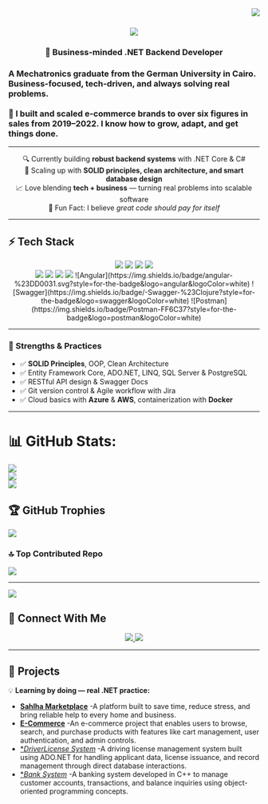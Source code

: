 <img align="right" src="https://visitor-badge.laobi.icu/badge?page_id=Mero0077.Mero0077" />

<h1 align="center">
  <img src="https://readme-typing-svg.herokuapp.com/?font=Righteous&size=35&center=true&vCenter=true&width=500&height=70&duration=4000&lines=Hello+Hello!+👋;+I'm+Omar+Saad!;" />
</h1>
<h3 align="center">🧩 Business-minded .NET Backend Developer</h3>
<h3>A Mechatronics graduate from the German University in Cairo. Business-focused, tech-driven, and always solving real problems.<br><br>
  🚀 I built and scaled e-commerce brands to over six figures in sales from 2019–2022. I know how to grow, adapt, and get things done.<br> </h3>

---

<div align="center">

🔍 Currently building **robust backend systems** with .NET Core & C#  
🚀 Scaling up with **SOLID principles, clean architecture, and smart database design**  
📈 Love blending **tech + business** — turning real problems into scalable software  
🌟 Fun Fact: I believe *great code should pay for itself*

</div>

---

## ⚡ Tech Stack

<div align="center">
  <!-- Core Languages & Frameworks -->
  <img src="https://skillicons.dev/icons?i=dotnet,csharp,cpp,postgres,sqlite" />
  <img src="https://skillicons.dev/icons?i=html,css,typescript,angular,bootstrap,tailwind" />
  <!-- Tools & Practices -->
  <img src="https://skillicons.dev/icons?i=git,github,vscode,linux" />
  <img src="https://skillicons.dev/icons?i=postman,jira,aws,docker" />
</div>

<div align="center">
  <!-- Custom badges for techs not in skillicons -->
  <img src="https://img.shields.io/badge/SQL-4479A1?style=for-the-badge&logo=sql&logoColor=white" />
  <img src="https://img.shields.io/badge/PowerShell-5391FE?style=for-the-badge&logo=powershell&logoColor=white" />
  <img src="https://img.shields.io/badge/Visual%20Studio-5C2D91?style=for-the-badge&logo=visualstudio&logoColor=white" />
  <img src="https://img.shields.io/badge/Swagger-85EA2D?style=for-the-badge&logo=swagger&logoColor=black" />
  ![Angular](https://img.shields.io/badge/angular-%23DD0031.svg?style=for-the-badge&logo=angular&logoColor=white) ![Swagger](https://img.shields.io/badge/-Swagger-%23Clojure?style=for-the-badge&logo=swagger&logoColor=white) ![Postman](https://img.shields.io/badge/Postman-FF6C37?style=for-the-badge&logo=postman&logoColor=white) 
</div>


---

### 🧩 Strengths & Practices

- ✅ **SOLID Principles**, OOP, Clean Architecture  
- ✅ Entity Framework Core, ADO.NET, LINQ, SQL Server & PostgreSQL  
- ✅ RESTful API design & Swagger Docs  
- ✅ Git version control & Agile workflow with Jira  
- ✅ Cloud basics with **Azure** & **AWS**, containerization with **Docker**

---



# 📊 GitHub Stats:
![](https://github-readme-stats.vercel.app/api?username=Mero0077&theme=default_repocard&hide_border=true&include_all_commits=true&count_private=false)<br/>
![](https://nirzak-streak-stats.vercel.app/?user=Mero0077&theme=default_repocard&hide_border=true)<br/>
![](https://github-readme-stats.vercel.app/api/top-langs/?username=Mero0077&theme=default_repocard&hide_border=true&include_all_commits=true&count_private=false&layout=compact)

## 🏆 GitHub Trophies
![](https://github-profile-trophy.vercel.app/?username=Mero0077&theme=default&no-frame=false&no-bg=false&margin-w=4)

### 🔝 Top Contributed Repo
![](https://github-contributor-stats.vercel.app/api?username=Mero0077&limit=5&theme=default_repocard&combine_all_yearly_contributions=true)

---
[![](https://visitcount.itsvg.in/api?id=Mero0077&icon=10&color=8)](https://visitcount.itsvg.in)

<!-- Proudly created with GPRM ( https://gprm.itsvg.in ) -->


## 🔗 Connect With Me

<p align="center">
  <a href="mailto:omartalaatsaad2017@gmail.com">
    <img src="https://img.shields.io/badge/Gmail-EA4335?style=for-the-badge&logo=gmail&logoColor=white" />
  </a>
  <a href="https://www.linkedin.com/in/omartalaatsaad/">
    <img src="https://img.shields.io/badge/LinkedIn-0077B5?style=for-the-badge&logo=linkedin&logoColor=white" />
  </a>
</p>

---

## 📌 Projects

💡 **Learning by doing — real .NET practice:**
- [**Sahlha Marketplace**](https://github.com/Mero0077/SahlhaApp) -A platform built to save time, reduce stress, and bring reliable help to every home and business.
- [**E-Commerce**](https://github.com/Mero0077/E-CommerceProject) -An e-commerce project that enables users to browse, search, and purchase products with features like cart management, user authentication, and admin controls.
- [**DriverLicense System*](https://github.com/Mero0077/DriverLicenseSystemF) -A driving license management system built using ADO.NET for handling applicant data, license issuance, and record management through direct database interactions.
- [**Bank System*](https://github.com/Mero0077/Bank-System) -A banking system developed in C++ to manage customer accounts, transactions, and balance inquiries using object-oriented programming concepts.




